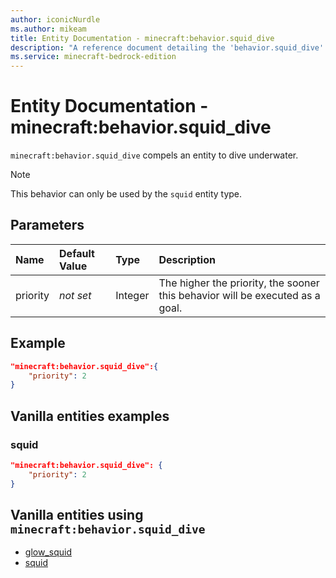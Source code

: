 ```yaml
---
author: iconicNurdle
ms.author: mikeam
title: Entity Documentation - minecraft:behavior.squid_dive
description: "A reference document detailing the 'behavior.squid_dive' entity goal"
ms.service: minecraft-bedrock-edition
---
```


# Entity Documentation - minecraft:behavior.squid_dive

`minecraft:behavior.squid_dive` compels an entity to dive underwater.

> [!NOTE]
> This behavior can only be used by the `squid` entity type.

## Parameters

|Name |Default Value  |Type  |Description  |
|:----------|:----------|:----------|:----------|
| priority|*not set*|Integer|The higher the priority, the sooner this behavior will be executed as a goal.|

## Example

```json
"minecraft:behavior.squid_dive":{
    "priority": 2
}
```

## Vanilla entities examples

### squid

```json
"minecraft:behavior.squid_dive": {
    "priority": 2
}
```

## Vanilla entities using `minecraft:behavior.squid_dive`

- [glow_squid](../../../../Source/VanillaBehaviorPack_Snippets/entities/glow_squid.md)
- [squid](../../../../Source/VanillaBehaviorPack_Snippets/entities/squid.md)
